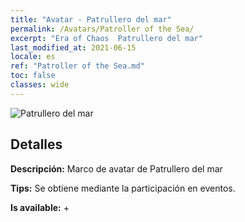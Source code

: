 ```yaml
---
title: "Avatar - Patrullero del mar"
permalink: /Avatars/Patroller of the Sea/
excerpt: "Era of Chaos  Patrullero del mar"
last_modified_at: 2021-06-15
locale: es
ref: "Patroller of the Sea.md"
toc: false
classes: wide
---
```

 ![Patrullero del mar](/images/a/avatarFrame_102.png)

## Detalles

 **Descripción:** Marco de avatar de Patrullero del mar 

 **Tips:** Se obtiene mediante la participación en eventos. 

 **Is available:**  + 

